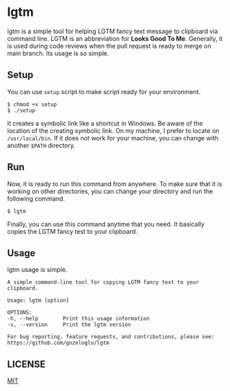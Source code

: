 # lgtm

lgtm is a simple tool for helping LGTM fancy text message to clipboard via command line. LGTM is an abbreviation for
**Looks Good To Me**. Generally, it is used during code reviews when the pull request is ready to merge on main branch.
Its usage is so simple.

## Setup

You can use `setup` script to make script ready for your environment.

```shell
$ chmod +x setup
$ ./setup
```

It creates a symbolic link like a shortcut in Windows. Be aware of the location of the creating symbolic link. On my
machine, I prefer to locate on `/usr/local/bin`. If it does not work for your machine, you can change with
another `$PATH` directory.

## Run

Now, it is ready to run this command from anywhere. To make sure that it is working on other directories, you can change
your directory and run the following command.

```shell
$ lgtm
```

Finally, you can use this command anytime that you need. It basically copies the LGTM fancy test to your clipboard.

## Usage

lgtm usage is simple.

````shell
A simple command-line tool for copying LGTM fancy text to your clipboard.

Usage: lgtm [option]

OPTIONS:
-h, --help        Print this usage information
-v, --version     Print the lgtm version

For bug reporting, feature requests, and contributions, please see:
https://github.com/gozeloglu/lgtm
````

## LICENSE

[MIT](https://github.com/gozeloglu/lgtm/blob/main/LICENSE)